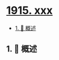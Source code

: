 # [1915. xxx](https://github.com/Tdahuyou/TNotes.leetcode/tree/main/notes/1915.%20xxx)

<!-- region:toc -->

- [1. 📝 概述](#1--概述)

<!-- endregion:toc -->

## 1. 📝 概述

